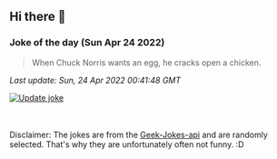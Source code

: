 ## Hi there 👋

### Joke of the day (Sun Apr 24 2022)
<!-- joke -->
>When Chuck Norris wants an egg, he cracks open a chicken.
<!-- /joke -->

*Last update: Sun, 24 Apr 2022 00:41:48 GMT*

[![Update joke](https://github.com/nclskfm/nclskfm/actions/workflows/joke.yml/badge.svg)](https://github.com/nclskfm/nclskfm/actions/workflows/joke.yml)

<br><br>
Disclaimer: The jokes are from the [Geek-Jokes-api](https://github.com/sameerkumar18/geek-joke-api) and are randomly selected. That's why they are unfortunately often not funny. :D
